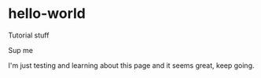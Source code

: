 # hello-world
Tutorial stuff

Sup me 

I'm just testing and learning about this page and it seems great, keep going.
